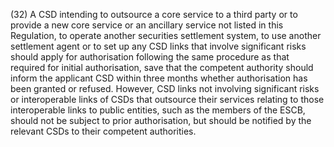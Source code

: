 (32) A CSD intending to outsource a core service to a third party or to provide a new core service or an ancillary service not listed in this Regulation, to operate another securities settlement system, to use another settlement agent or to set up any CSD links that involve significant risks should apply for authorisation following the same procedure as that required for initial authorisation, save that the competent authority should inform the applicant CSD within three months whether authorisation has been granted or refused. However, CSD links not involving significant risks or interoperable links of CSDs that outsource their services relating to those interoperable links to public entities, such as the members of the ESCB, should not be subject to prior authorisation, but should be notified by the relevant CSDs to their competent authorities.